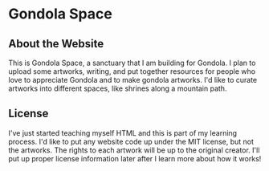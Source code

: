 # Gondola Space

## About the Website

This is Gondola Space, a sanctuary that I am building for Gondola. I plan to upload some artworks, writing, and put together resources for people who love to appreciate Gondola and to make gondola artworks. I'd like to curate artworks into different spaces, like shrines along a mountain path.

## License

I've just started teaching myself HTML and this is part of my learning process. I'd like to put any website code up under the MIT license, but not the artworks. The rights to each artwork will be up to the original creator. I'll put up proper license information later after I learn more about how it works!
